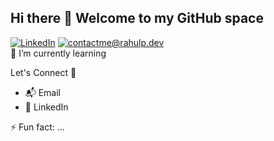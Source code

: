 ## Hi there 👋 Welcome to my GitHub space
[![LinkedIn](https://img.shields.io/badge/LinkedIn-0077B5?style=for-the-badge&logo=linkedin&logoColor=white)](https://www.linkedin.com/in/rahul7218/) [![contactme@rahulp.dev](https://img.shields.io/badge/Gmail-D14836?style=for-the-badge&logo=gmail&logoColor=white)]()
<br>🌱 I’m currently learning

Let's Connect 🔗<br>
- 📬 Email
- 💬 LinkedIn

⚡ Fun fact: ... <br>

